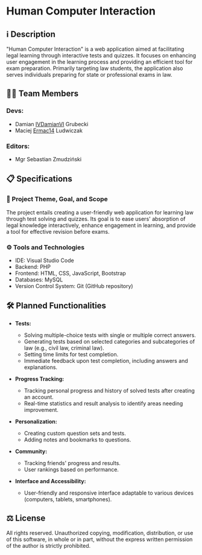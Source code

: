 # Human Computer Interaction

## ℹ️ Description

"Human Computer Interaction" is a web application aimed at facilitating legal learning through interactive tests and quizzes. It focuses on enhancing user engagement in the learning process and providing an efficient tool for exam preparation. Primarily targeting law students, the application also serves individuals preparing for state or professional exams in law.

## 👨‍💻 Team Members

### Devs:
- Damian [IVDamianVI](https://github.com/ivdamianvi) Grubecki
- Maciej [Ermac14](https://github.com/ermac14) Ludwiczak

### Editors:
- Mgr Sebastian Zmudziński

## 📋 Specifications

### 🎯 Project Theme, Goal, and Scope

The project entails creating a user-friendly web application for learning law through test solving and quizzes. Its goal is to ease users' absorption of legal knowledge interactively, enhance engagement in learning, and provide a tool for effective revision before exams.

### ⚙️ Tools and Technologies

- IDE: Visual Studio Code
- Backend: PHP
- Frontend: HTML, CSS, JavaScript, Bootstrap
- Databases: MySQL
- Version Control System: Git (GitHub repository)

## 🛠️ Planned Functionalities

- **Tests:**
   - Solving multiple-choice tests with single or multiple correct answers.
   - Generating tests based on selected categories and subcategories of law (e.g., civil law, criminal law).
   - Setting time limits for test completion.
   - Immediate feedback upon test completion, including answers and explanations.

- **Progress Tracking:**
   - Tracking personal progress and history of solved tests after creating an account.
   - Real-time statistics and result analysis to identify areas needing improvement.

- **Personalization:**
   - Creating custom question sets and tests.
   - Adding notes and bookmarks to questions.

- **Community:**
   - Tracking friends' progress and results.
   - User rankings based on performance.

- **Interface and Accessibility:**
   - User-friendly and responsive interface adaptable to various devices (computers, tablets, smartphones).

## ⚖ License

All rights reserved. Unauthorized copying, modification, distribution, or use of this software, in whole or in part, without the express written permission of the author is strictly prohibited.
